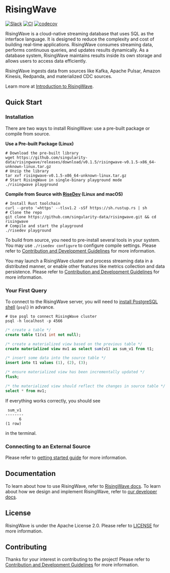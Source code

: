 # RisingWave

[![Slack](https://badgen.net/badge/Slack/Join%20RisingWave/0abd59?icon=slack)](https://join.slack.com/t/risingwave-community/shared_invite/zt-120rft0mr-d8uGk3d~NZiZAQWPnElOfw)
[![CI](https://github.com/singularity-data/risingwave/actions/workflows/main.yml/badge.svg)](https://github.com/singularity-data/risingwave/actions/workflows/main.yml)
[![codecov](https://codecov.io/gh/singularity-data/risingwave/branch/main/graph/badge.svg?token=EB44K9K38B)](https://codecov.io/gh/singularity-data/risingwave)

RisingWave is a cloud-native streaming database that uses SQL as the interface language. It is designed to reduce the complexity and cost of building real-time applications. RisingWave consumes streaming data, performs continuous queries, and updates results dynamically. As a database system, RisingWave maintains results inside its own storage and allows users to access data efficiently.

RisingWave ingests data from sources like Kafka, Apache Pulsar, Amazon Kinesis, Redpanda, and materialized CDC sources.

Learn more at [Introduction to RisingWave](https://singularity-data.com/risingwave-docs/docs/latest/intro/).

## Quick Start

### Installation

There are two ways to install RisingWave: use a pre-built package or compile from source.

**Use a Pre-built Package (Linux)**

```shell
# Download the pre-built library
wget https://github.com/singularity-data/risingwave/releases/download/v0.1.5/risingwave-v0.1.5-x86_64-unknown-linux.tar.gz
# Unzip the library
tar xvf risingwave-v0.1.5-x86_64-unknown-linux.tar.gz
# Start RisingWave in single-binary playground mode
./risingwave playground
```

**Compile from Source with [RiseDev](./CONTRIBUTING.md#setting-up-development-environment) (Linux and macOS)**

```shell
# Install Rust toolchain
curl --proto '=https' --tlsv1.2 -sSf https://sh.rustup.rs | sh
# Clone the repo
git clone https://github.com/singularity-data/risingwave.git && cd risingwave
# Compile and start the playground
./risedev playground
```

To build from source, you need to pre-install several tools in your system. You may use `./risedev configure` to configure compile settings. Please refer to [Contribution and Development Guidelines](CONTRIBUTING.md) for more information.

You may launch a RisingWave cluster and process streaming data in a distributed manner, or enable other features like metrics collection and data persistence. Please refer to [Contribution and Development Guidelines](CONTRIBUTING.md) for more information.

### Your First Query

To connect to the RisingWave server, you will need to [install PostgreSQL shell](./CONTRIBUTING.md#setting-up-development-environment) (`psql`) in advance.

```shell
# Use psql to connect RisingWave cluster
psql -h localhost -p 4566
```

```sql
/* create a table */
create table t1(v1 int not null);

/* create a materialized view based on the previous table */
create materialized view mv1 as select sum(v1) as sum_v1 from t1;

/* insert some data into the source table */
insert into t1 values (1), (2), (3);

/* ensure materialized view has been incrementally updated */
flush;

/* the materialized view should reflect the changes in source table */
select * from mv1;
```

If everything works correctly, you should see

```
 sum_v1
--------
      6
(1 row)
```

in the terminal.

### Connecting to an External Source

Please refer to [getting started guide](https://singularity-data.com/risingwave-docs/docs/latest/getting-started/) for more information.

## Documentation

To learn about how to use RisingWave, refer to [RisingWave docs](https://singularity-data.com/risingwave-docs/). To learn about how we design and implement RisingWave, refer to [our developer docs](https://github.com/singularity-data/risingwave/tree/main/docs).

## License

RisingWave is under the Apache License 2.0. Please refer to [LICENSE](LICENSE) for more information.

## Contributing

Thanks for your interest in contributing to the project! Please refer to [Contribution and Development Guidelines](CONTRIBUTING.md) for more information.
